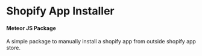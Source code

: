 # Shopify App Installer
#### Meteor JS Package

A simple package to manually install a shopify app from outside shopify app store.